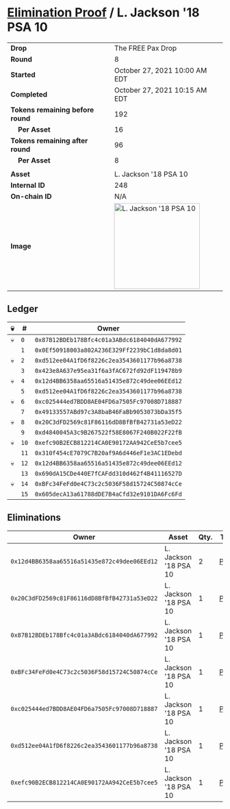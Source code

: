 # [Elimination Proof](./readme.md) / L. Jackson &#039;18 PSA 10

|||
|---|---|
| **Drop** | The FREE Pax Drop |
| **Round** | 8 |
| **Started** | October 27, 2021 10:00 AM EDT |
| **Completed** | October 27, 2021 10:15 AM EDT |
| **Tokens remaining before round** | 192 |
| **&nbsp;&nbsp;&nbsp;&nbsp;Per Asset** | 16 |
| **Tokens remaining after round** | 96 |
| **&nbsp;&nbsp;&nbsp;&nbsp;Per Asset** | 8 |
| | |
| **Asset** | L. Jackson &#039;18 PSA 10 |
| **Internal ID** | 248 |
| **On-chain ID** | N/A |
| **Image** | <img src="https://tcdn.blokpax.com/94aa4804-2e35-4a5d-bc05-a1239faa6cc1/290d42e6d02fa35846ef7c206f038fe81257ebb22c8dcc128190ec22bd126d9d.jpg" height="200" alt="L. Jackson &#039;18 PSA 10" /> |

## Ledger

| 💀 | # | Owner |
| --- | --- | --- |
| 💀 | `0` | `0x87B12BDEb178Bfc4c01a3ABdc6184040dA677992` |
|  | `1` | `0x0Ef50918003a802A236E329Ff2239bC1d8da8d01` |
| 💀 | `2` | `0xd512ee04A1fD6f8226c2ea3543601177b96a8738` |
|  | `3` | `0x423e8A637e95ea31f6a3fAC672fd92dF119478b9` |
| 💀 | `4` | `0x12d4BB6358aa65516a51435e872c49dee06EEd12` |
|  | `5` | `0xd512ee04A1fD6f8226c2ea3543601177b96a8738` |
| 💀 | `6` | `0xc025444ed7BDD8AE04FD6a7505Fc97008D718887` |
|  | `7` | `0x49133557ABd97c3A8baB46FaBb9053073bDa35f5` |
| 💀 | `8` | `0x20C3dFD2569c81F86116dD8BfBfB42731a53eD22` |
|  | `9` | `0xd4840045A3c9B267522f58E8067F240B022F22fB` |
| 💀 | `10` | `0xefc90B2ECB812214CA0E90172AA942CeE5b7cee5` |
|  | `11` | `0x310f454cE7079C7B20af9A6d446eF1e3AC1EDebd` |
| 💀 | `12` | `0x12d4BB6358aa65516a51435e872c49dee06EEd12` |
|  | `13` | `0x690dA15CDe440E7fCAFdd310d462f4B41116527D` |
| 💀 | `14` | `0xBFc34FeFd0e4C73c2c5036F58d15724C50874cCe` |
|  | `15` | `0x605decA13a61788dDE7B4aCfd32e9101DA6Fc6Fd` |


## Eliminations

| Owner | Asset | Qty. | Transaction |
| --- | --- | --- | --- |
| `0x12d4BB6358aa65516a51435e872c49dee06EEd12` | L. Jackson '18 PSA 10 | 2 | [Polygonscan](https://polygonscan.com/tx/0x23bceef40083321f5c42194b881c1062311eed3ffaa1e034c575f9be2b306d77) |
| `0x20C3dFD2569c81F86116dD8BfBfB42731a53eD22` | L. Jackson '18 PSA 10 | 1 | [Polygonscan](https://polygonscan.com/tx/0x7ce938092d30d76d9a6ddb66b98844ce824bc668f54f11e28cf9ffaba2992463) |
| `0x87B12BDEb178Bfc4c01a3ABdc6184040dA677992` | L. Jackson '18 PSA 10 | 1 | [Polygonscan](https://polygonscan.com/tx/0x18ab5c3177bda92720f26cb6615a5e019436ecc52186a00d2a047af267ea8bb8) |
| `0xBFc34FeFd0e4C73c2c5036F58d15724C50874cCe` | L. Jackson '18 PSA 10 | 1 | [Polygonscan](https://polygonscan.com/tx/0x260f946f214aec13cee4039265d2c6d3ef777f9e017368d28c601a61d83b5b89) |
| `0xc025444ed7BDD8AE04FD6a7505Fc97008D718887` | L. Jackson '18 PSA 10 | 1 | [Polygonscan](https://polygonscan.com/tx/0x54d068970b2c077fc85491bc4b4354b358da055b44f36acffa750818d64184f5) |
| `0xd512ee04A1fD6f8226c2ea3543601177b96a8738` | L. Jackson '18 PSA 10 | 1 | [Polygonscan](https://polygonscan.com/tx/0x3446ce20a7f859235c7bc0a8f3d268b8fd79a8d6f7abab494dd73f8735fcea05) |
| `0xefc90B2ECB812214CA0E90172AA942CeE5b7cee5` | L. Jackson '18 PSA 10 | 1 | [Polygonscan](https://polygonscan.com/tx/0x544be6c337e9b0fae1212db83d5d3435996de08be9b45bc3172f4436ebd4c172) |
